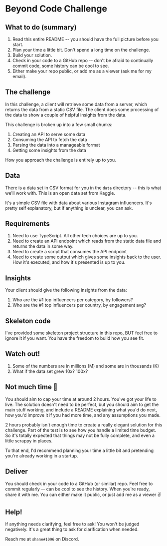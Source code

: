 # Beyond Code Challenge

## What to do (summary)

1. Read this entire README -- you should have the full picture
   before you start.
2. Plan your time a little bit. Don't spend a long time on the challenge.
3. Build your solution.
4. Check in your code to a GitHub repo -- don't be afraid to continually 
   commit code, some history can be cool to see.
5. Either make your repo public, or add me as a viewer (ask me for my email).

## The challenge

In this challenge, a client will retrieve some data from a server, which 
returns the data from a static CSV file. The client does some processing
of the data to show a couple of helpful insights from the data.

This challenge is broken up into a few small chunks:

1. Creating an API to serve some data
2. Consuming the API to fetch the data
3. Parsing the data into a manageable format
4. Getting some insights from the data

How you approach the challenge is entirely up to you.

## Data

There is a data set in CSV format for you in the `data` directory -- this is
what we'll work with. This is an open data set from Kaggle.

It's a simple CSV file with data about various Instagram influencers. It's
pretty self explanatory, but if anything is unclear, you can ask.

## Requirements

1. Need to use TypeScript. All other tech choices are up to you.
2. Need to create an API endpoint which reads from the static data file and
   returns the data in some way.
3. Need to create a script that consumes the API endpoint
4. Need to create some output which gives some insights back to the user. How
   it's executed, and how it's presented is up to you.

## Insights

Your client should give the following insights from the data:

1. Who are the #1 top influencers per category, by followers?
2. Who are the #1 top influencers per country, by engagement avg?

## Skeleton code

I've provided some skeleton project structure in this repo, BUT feel free to
ignore it if you want. You have the freedom to build how you see fit.

## Watch out!

1. Some of the numbers are in millions (M) and some are in thousands (K)
2. What if the data set grew 10x? 100x?

## Not much time 

You should aim to cap your time at around 2 hours. You've got your life to live.
The solution doesn't need to be perfect, but you should aim to get the main stuff
working, and include a README explaining what you'd do next, how you'd improve it
if you had more time, and any assumptions you made.

2 hours probably isn't enough time to create a really elegant solution for this
challenge. Part of the test is to see how you handle a limited time budget. So
it's totally expected that things may not be fully complete, and even a little 
scrappy in places.

To that end, I'd recommend planning your time a little bit and pretending 
you're already working in a startup.

## Deliver

You should check in your code to a GitHub (or similar) repo. Feel free to commit
regularly -- can be cool to see the history. When you're ready, share it with me.
You can either make it public, or just add me as a viewer ✌

## Help!

If anything needs clarifying, feel free to ask! You won't be judged negatively.
It's a great thing to ask for clarification when needed.

Reach me at `shane#1096` on Discord.
